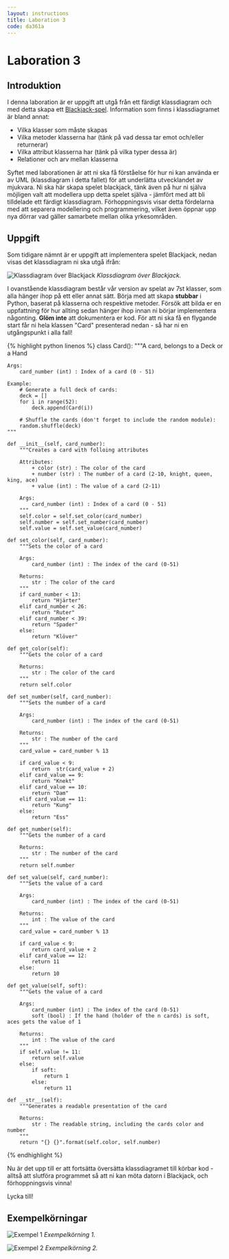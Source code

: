 ```yaml
---
layout: instructions
title: Laboration 3
code: da361a
---
```


# Laboration 3

## Introduktion

I denna laboration är er uppgift att utgå från ett färdigt klassdiagram och med detta skapa ett [Blackjack-spel](https://en.wikipedia.org/wiki/Blackjack). Information som finns i klassdiagramet är bland annat:

* Vilka klasser som måste skapas
* Vilka metoder klasserna har (tänk på vad dessa tar emot och/eller returnerar)
* Vilka attribut klasserna har (tänk på vilka typer dessa är)
* Relationer och arv mellan klasserna

Syftet med laborationen är att ni ska få förståelse för hur ni kan använda er av UML (klassdiagram i detta fallet) för att underlätta utvecklandet av mjukvara. Ni ska här skapa spelet blackjack, tänk även på hur ni själva möjligen valt att modellera upp detta spelet själva - jämfört med att bli tilldelade ett färdigt klassdiagram. Förhoppningsvis visar detta fördelarna med att separera modellering och programmering, vilket även öppnar upp nya dörrar vad gäller samarbete mellan olika yrkesområden.

## Uppgift

Som tidigare nämnt är er uppgift att implementera spelet Blackjack, nedan visas det klassdiagram ni ska utgå ifrån:

![Klassdiagram över Blackjack](/assets/img/da361a_labb3_class_diagram.png) _Klassdiagram över Blackjack._

I ovanstående klassdiagram består vår version av spelat av 7st klasser, som alla hänger ihop på ett eller annat sätt. Börja med att skapa **stubbar** i Python, baserat på klasserna och respektive metoder. Försök att bilda er en uppfattning för hur allting sedan hänger ihop innan ni börjar implementera någonting. **Glöm inte** att dokumentera er kod. För att ni ska få en flygande start får ni hela klassen "Card" presenterad nedan - så har ni en utgångspunkt i alla fall!

{% highlight python linenos %}
class Card():
    """A card, belongs to a Deck or a Hand

    Args:
        card_number (int) : Index of a card (0 - 51)

    Example:
        # Generate a full deck of cards:
        deck = []
        for i in range(52):
            deck.append(Card(i))

        # Shuffle the cards (don't forget to include the random module):
        random.shuffle(deck)
    """

    def __init__(self, card_number):
        """Creates a card with folloing attributes
        
        Attributes:
            + color (str) : The color of the card
            + number (str) : The number of a card (2-10, knight, queen, king, ace)
            + value (int) : The value of a card (2-11)

        Args:
            card_number (int) : Index of a card (0 - 51)
        """
        self.color = self.set_color(card_number)
        self.number = self.set_number(card_number)
        self.value = self.set_value(card_number)

    def set_color(self, card_number):
        """Sets the color of a card

        Args:
            card_number (int) : The index of the card (0-51)

        Returns:
            str : The color of the card
        """
        if card_number < 13:
            return "Hjärter"
        elif card_number < 26:
            return "Ruter"
        elif card_number < 39:
            return "Spader"
        else:
            return "Klöver"

    def get_color(self):
        """Gets the color of a card

        Returns:
            str : The color of the card
        """
        return self.color

    def set_number(self, card_number):
        """Sets the number of a card

        Args:
            card_number (int) : The index of the card (0-51)

        Returns:
            str : The number of the card
        """
        card_value = card_number % 13
        
        if card_value < 9:
            return  str(card_value + 2)
        elif card_value == 9:
            return "Knekt"
        elif card_value == 10:
            return "Dam"
        elif card_value == 11:
            return "Kung"
        else:
            return "Ess"

    def get_number(self):
        """Gets the number of a card

        Returns:
            str : The number of the card
        """
        return self.number

    def set_value(self, card_number):
        """Sets the value of a card

        Args:
            card_number (int) : The index of the card (0-51)

        Returns:
            int : The value of the card
        """
        card_value = card_number % 13

        if card_value < 9:
            return card_value + 2
        elif card_value == 12:
            return 11
        else:
            return 10

    def get_value(self, soft):
        """Gets the value of a card

        Args:
            card_number (int) : The index of the card (0-51)
            soft (bool) : If the hand (holder of the n cards) is soft, aces gets the value of 1

        Returns:
            int : The value of the card
        """
        if self.value != 11:
            return self.value
        else:
            if soft:
                return 1
            else:
                return 11

    def __str__(self):
        """Generates a readable presentation of the card

        Returns:
            str : The readable string, including the cards color and number
        """
        return "{} {}".format(self.color, self.number)
{% endhighlight %}

Nu är det upp till er att fortsätta översätta klassdiagramet till körbar kod - alltså att slutföra programmet så att ni kan möta datorn i Blackjack, och förhoppningsvis vinna!

Lycka till!

## Exempelkörningar

![Exempel 1](/assets/img/python_blackjack_example_1.png) _Exempelkörning 1._

![Exempel 2](/assets/img/python_blackjack_example_2.png) _Exempelkörning 2._
